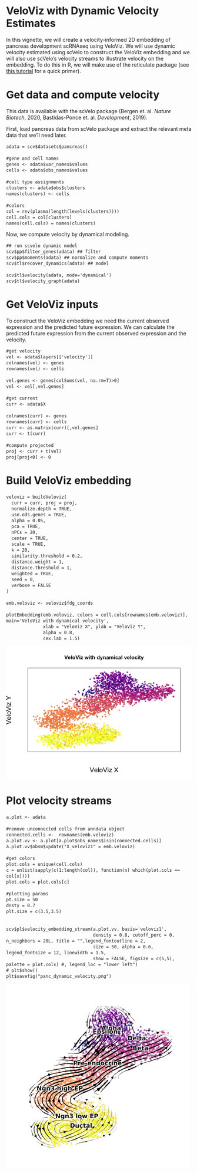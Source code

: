 VeloViz with Dynamic Velocity Estimates
=======================================

In this vignette, we will create a velocity-informed 2D embedding of
pancreas development scRNAseq using VeloViz. We will use dynamic
velocity estimated using scVelo to construct the VeloViz embedding and
we will also use scVelo’s velocity streams to illustrate velocity on the
embedding. To do this in R, we will make use of the reticulate package
(see [this
tutorial](https://jef.works/blog/2020/08/25/using-scvelo-in-R-using-reticulate/)
for a quick primer).

Get data and compute velocity
=============================

This data is available with the scVelo package (Bergen et. al. *Nature
Biotech*, 2020, Bastidas-Ponce et. al. *Development*, 2019).  

First, load pancreas data from scVelo package and extract the relevant
meta data that we’ll need later.  

    adata = scv$datasets$pancreas()

    #gene and cell names 
    genes <- adata$var_names$values
    cells <- adata$obs_names$values

    #cell type assignments
    clusters <- adata$obs$clusters
    names(clusters) <- cells

    #colors 
    col = rev(plasma(length(levels(clusters))))
    cell.cols = col[clusters] 
    names(cell.cols) = names(clusters)

Now, we compute velocity by dynamical modeling.  

    ## run scvelo dynamic model
    scv$pp$filter_genes(adata) ## filter
    scv$pp$moments(adata) ## normalize and compute moments
    scv$tl$recover_dynamics(adata) ## model

    scv$tl$velocity(adata, mode='dynamical')
    scv$tl$velocity_graph(adata)

Get VeloViz inputs
==================

To construct the VeloViz embedding we need the current observed
expression and the predicted future expression. We can calculate the
predicted future expression from the current observed expression and the
velocity.  

    #get velocity 
    vel <- adata$layers[['velocity']]
    colnames(vel) <- genes
    rownames(vel) <- cells

    vel.genes <- genes[colSums(vel, na.rm=T)>0] 
    vel <- vel[,vel.genes]

    #get current 
    curr <- adata$X 

    colnames(curr) <- genes
    rownames(curr) <- cells
    curr <- as.matrix(curr)[,vel.genes]
    curr <- t(curr)

    #compute projected 
    proj <- curr + t(vel)
    proj[proj<0] <- 0

Build VeloViz embedding
=======================

    veloviz = buildVeloviz(
      curr = curr, proj = proj,
      normalize.depth = TRUE,
      use.ods.genes = TRUE,
      alpha = 0.05,
      pca = TRUE,
      nPCs = 20,
      center = TRUE,
      scale = TRUE,
      k = 20, 
      similarity.threshold = 0.2,
      distance.weight = 1,
      distance.threshold = 1,
      weighted = TRUE,
      seed = 0,
      verbose = FALSE
    )

    emb.veloviz <- veloviz$fdg_coords

    plotEmbedding(emb.veloviz, colors = cell.cols[rownames(emb.veloviz)], main='VeloViz with dynamical velocity',
                  xlab = "VeloViz X", ylab = "VeloViz Y",
                  alpha = 0.8,
                  cex.lab = 1.5)

![](scVeloVignette_files/figure-markdown_strict/unnamed-chunk-20-1.png)

Plot velocity streams
=====================

    a.plot <- adata

    #remove unconnected cells from anndata object
    connected.cells <-  rownames(emb.veloviz) 
    a.plot.vv <- a.plot[a.plot$obs_names$isin(connected.cells)]
    a.plot.vv$obsm$update("X_veloviz1" = emb.veloviz)

    #get colors 
    plot.cols = unique(cell.cols)
    c = unlist(sapply(c(1:length(col)), function(x) which(plot.cols == col[x])))
    plot.cols = plot.cols[c]

    #plotting params
    pt.size = 50
    dnsty = 0.7
    plt.size = c(3.5,3.5)


    scv$pl$velocity_embedding_stream(a.plot.vv, basis='veloviz1',
                                     density = 0.8, cutoff_perc = 0, n_neighbors = 20L, title = "",legend_fontoutline = 2,
                                     size = 50, alpha = 0.6, legend_fontsize = 12, linewidth = 1.5,
                                     show = FALSE, figsize = c(5,5), palette = plot.cols) #, legend_loc = "lower left")
    # plt$show()
    plt$savefig("panc_dynamic_velocity.png")

![](img/panc_dynamic_velocity.png)
